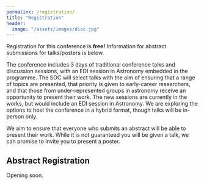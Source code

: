 ```yaml
---
permalink: /registration/
title: "Registration"
header:
  image: "/assets/images/disc.jpg"
---
```


Registration for this conference is **free!** Information for abstract submissions for talks/posters is below.

The conference includes 3 days of traditional conference talks and discussion sessions, with an EDI session in Astronomy embedded in the programme. The SOC will select talks with the aim of ensuring that a range of topics are presented, that priority is given to early-career researchers, and that those from under-represented groups in astronomy receive an opportunity to present their work. The new sessions are currently in the works, but would include an EDI session in Astronomy. We are exploring the options to host the conference in a hybrid format, though talks will be in-person only.    

We aim to ensure that everyone who submits an abstract will be able to present their work. While it is not guaranteed you will be given a talk, we can promise to invite you to present a poster.

## Abstract Registration

Opening soon.

